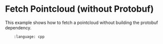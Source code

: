 # Fetch Pointcloud (without Protobuf)

This example shows how to fetch a pointcloud without building the protobuf dependency.

```.. literalinclude:: main.cpp
    :language: cpp
```
